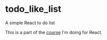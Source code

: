 # todo_like_list
A simple React to do list

This is a part of the [course](https://www.udemy.com/course/react-the-complete-guide-incl-redux/) I'm doing for React.
